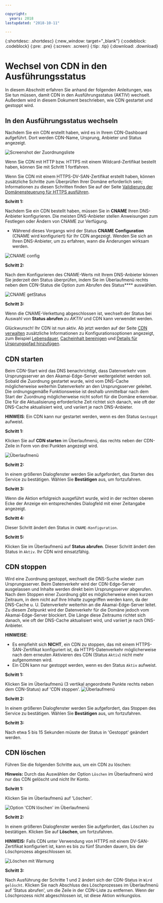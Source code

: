 ```yaml
---

copyright:
  years: 2018
lastupdated: "2018-10-11"

---
```


{:shortdesc: .shortdesc}
{:new_window: target="_blank"}
{:codeblock: .codeblock}
{:pre: .pre}
{:screen: .screen}
{:tip: .tip}
{:download: .download}

# Wechsel von CDN in den Ausführungsstatus

In diesem Abschnitt erfahren Sie anhand der folgenden Anleitungen, was Sie tun müssen, damit CDN in den Ausführungsstatus (AKTIV) wechselt. Außerdem wird in diesem Dokument beschrieben, wie CDN gestartet und gestoppt wird.

## In den Ausführungsstatus wechseln

Nachdem Sie ein CDN erstellt haben, wird es in Ihrem CDN-Dashboard aufgeführt. Dort werden CDN-Name, Ursprung, Anbieter und Status angezeigt.  

 ![Screenshot der Zuordnungsliste](images/mapping-list.png)


Wenn Sie CDN mit HTTP bzw. HTTPS mit einem Wildcard-Zertifikat bestellt haben, können Sie mit Schritt 1 fortfahren.

Wenn Sie CDN mit einem HTTPS-DV-SAN-Zertifikat erstellt haben, können zusätzliche Schritte zum Überprüfen Ihrer Domäne erforderlich sein; Informationen zu diesen Schritten finden Sie auf der Seite [Validierung der Domänensteuerung für HTTPS ausführen](how-to-https.html#completing-domain-control-validation-for-https).

**Schritt 1:**

Nachdem Sie ein CDN bestellt haben, müssen Sie in **CNAME** Ihren DNS-Anbieter konfigurieren. Die meisten DNS-Anbieter stellen Anweisungen zum Festlegen oder Ändern von CNAME zur Verfügung.

   * Während dieses Vorgangs wird der Status **CNAME Configuration** (CNAME wird konfiguriert) für Ihr CDN angezeigt. Wenden Sie sich an Ihren DNS-Anbieter, um zu erfahren, wann die Änderungen wirksam werden.

   ![CNAME config](images/cname-config.png)  

**Schritt 2:**

Nach dem Konfigurieren des CNAME-Werts mit Ihrem DNS-Anbieter können Sie jederzeit den Status überprüfen, indem Sie im Überlaufmenü rechts neben dem CDN-Status die Option zum Abrufen des Status**** auswählen.

  ![CNAME getStatus](images/cname-getstatus.png)  

**Schritt 3:**

Wenn die CNAME-Verkettung abgeschlossen ist, wechselt der Status bei Auswahl von **Status abrufen** zu *AKTIV* und CDN kann verwendet werden.

Glückwunsch! Ihr CDN ist nun aktiv. Ab jetzt werden auf der Seite [CDN verwalten](how-to.html#manage-your-cdn) zusätzliche Informationen zu Konfigurationsoptionen angezeigt, zum Beispiel [Lebensdauer](how-to.html#setting-content-caching-time-using-time-to-live-), [Cacheinhalt bereinigen](how-to.html#purging-cached-content) und [Details für Ursprungspfad hinzufügen](how-to.html#adding-origin-path-details).

## CDN starten

Beim CDN-Start wird das DNS benachrichtigt, dass Datenverkehr vom Ursprungsserver an den Akamai-Edge-Server weitergeleitet werden soll. Sobald die Zuordnung gestartet wurde, wird vom DNS-Cache möglicherweise weiterhin Datenverkehr an den Ursprungsserver geleitet. Die ordnungsgemäße Funktionsweise ist deshalb unmittelbar nach dem Start der Zuordnung möglicherweise nicht sofort für die Domäne erkennbar. Die für die Aktualisierung erforderliche Zeit richtet sich danach, wie oft der DNS-Cache aktualisiert wird, und variiert je nach DNS-Anbieter.

**HINWEIS**: Ein CDN kann nur gestartet werden, wenn es den Status `Gestoppt` aufweist.   

**Schritt 1:**

Klicken Sie auf **CDN starten** im Überlaufmenü, das rechts neben der CDN-Zeile in Form von drei Punkten angezeigt wird.

  ![Überlaufmenü](images/start_cdn.png)

**Schritt 2:**

In einem größeren Dialogfenster werden Sie aufgefordert, das Starten des Service zu bestätigen. Wählen Sie **Bestätigen** aus, um fortzufahren.

**Schritt 3:**

Wenn die Aktion erfolgreich ausgeführt wurde, wird in der rechten oberen Ecke der Anzeige ein entsprechendes Dialogfeld mit einer Zeitangabe angezeigt.

**Schritt 4:**

Dieser Schritt ändert den Status in `CNAME-Konfiguration`.

**Schritt 5:**

Klicken Sie im Überlaufmenü auf **Status abrufen**. Dieser Schritt ändert den Status in `Aktiv`. Ihr CDN wird einsatzfähig.

## CDN stoppen

Wird eine Zuordnung gestoppt, wechselt die DNS-Suche wieder zum Ursprungsserver. Beim Datenverkehr wird der CDN-Edge-Server ausgelassen und Inhalte werden direkt beim Ursprungsserver abgerufen. Nach dem Stoppen einer Zuordnung gibt es möglicherweise einen kurzen Zeitraum, in dem nicht auf Ihre Inhalte zugegriffen werden kann, da der DNS-Cache u. U. Datenverkehr weiterhin an die Akamai-Edge-Server leitet. Zu diesem Zeitpunkt wird der Datenverkehr für die Domäne jedoch vom Akamai-Edge-Server blockiert. Die Länge diese Zeitraums richtet sich danach, wie oft der DNS-Cache aktualisiert wird, und variiert je nach DNS-Anbieter.

**HINWEISE**: 
* Es empfiehlt sich **NICHT**, ein CDN zu stoppen, das mit einem HTTPS-SAN-Zertifikat konfiguriert ist, da HTTPS-Datenverkehr möglicherweise nach dem erneuten Aktivieren des CDN (Status `Aktiv`) nicht mehr aufgenommen wird.  
* Ein CDN kann nur gestoppt werden, wenn es den Status `Aktiv` aufweist. 

**Schritt 1:**

Klicken Sie im Überlaufmenü (3 vertikal angeordnete Punkte rechts neben dem CDN-Status) auf 'CDN stoppen'.
 ![Überlaufmenü](images/stop_cdn.png)

**Schritt 2:**

In einem größeren Dialogfenster werden Sie aufgefordert, das Stoppen des Service zu bestätigen. Wählen Sie **Bestätigen** aus, um fortzufahren.

**Schritt 3:**

Nach etwa 5 bis 15 Sekunden müsste der Status in 'Gestoppt' geändert werden.

## CDN löschen

Führen Sie die folgenden Schritte aus, um ein CDN zu löschen:

**Hinweis:** Durch das Auswählen der Option `Löschen` im Überlaufmenü wird nur das CDN gelöscht und nicht Ihr Konto.

**Schritt 1:**

Klicken Sie im Überlaufmenü auf 'Löschen'.

 ![Option 'CDN löschen' im Überlaufmenü](images/delete_cdn.png)

**Schritt 2:**

In einem größeren Dialogfenster werden Sie aufgefordert, das Löschen zu bestätigen. Klicken Sie auf **Löschen**, um fortzufahren.

**HINWEIS:** Falls CDN unter Verwendung von HTTPS mit einem DV-SAN-Zertifikat konfiguriert ist, kann es bis zu fünf Stunden dauern, bis der Löschprozess abgeschlossen ist.

  ![Löschen mit Warnung](images/delete-with-warning.png)

**Schritt 3:**

Nach Ausführung der Schritte 1 und 2 ändert sich der CDN-Status in `Wird gelöscht`. Klicken Sie nach Abschluss des Löschprozesses im Überlaufmenü auf 'Status abrufen', um die Zeile in der CDN-Liste zu entfernen. Wenn der Löschprozess nicht abgeschlossen ist, ist diese Aktion wirkungslos.
